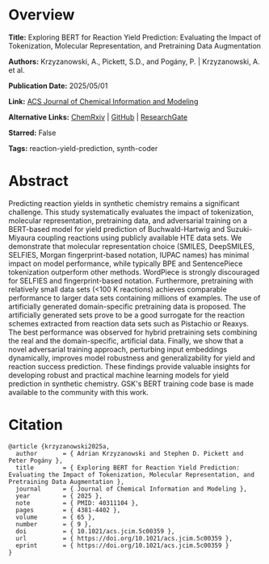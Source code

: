 # Overview
**Title:**
Exploring BERT for Reaction Yield Prediction: Evaluating the Impact of Tokenization, Molecular Representation, and Pretraining Data Augmentation

**Authors:**
Krzyzanowski, A., Pickett, S.D., and Pogány, P. |
Krzyzanowski, A. et al.

**Publication Date:**
2025/05/01

**Link:**
[ACS Journal of Chemical Information and Modeling](https://pubs.acs.org/doi/10.1021/acs.jcim.5c00359)

**Alternative Links:**
[ChemRxiv](https://chemrxiv.org/engage/chemrxiv/article-details/67adcd81fa469535b9285f22) |
[GitHub](https://github.com/gskcheminformatics/SynthCoder) |
[ResearchGate](https://www.researchgate.net/publication/389133742_Exploring_BERT_for_Reaction_Yield_Prediction_Evaluating_the_Impact_of_Tokenization_Molecular_Representation_and_Pre-training_Data_Augmentation)

**Starred:**
False

**Tags:**
reaction-yield-prediction, synth-coder


# Abstract
Predicting reaction yields in synthetic chemistry remains a significant challenge.
This study systematically evaluates the impact of tokenization, molecular representation, pretraining data, and adversarial training on a BERT-based model for yield prediction of Buchwald-Hartwig and Suzuki-Miyaura coupling reactions using publicly available HTE data sets.
We demonstrate that molecular representation choice (SMILES, DeepSMILES, SELFIES, Morgan fingerprint-based notation, IUPAC names) has minimal impact on model performance, while typically BPE and SentencePiece tokenization outperform other methods.
WordPiece is strongly discouraged for SELFIES and fingerprint-based notation.
Furthermore, pretraining with relatively small data sets (<100 K reactions) achieves comparable performance to larger data sets containing millions of examples.
The use of artificially generated domain-specific pretraining data is proposed.
The artificially generated sets prove to be a good surrogate for the reaction schemes extracted from reaction data sets such as Pistachio or Reaxys.
The best performance was observed for hybrid pretraining sets combining the real and the domain-specific, artificial data.
Finally, we show that a novel adversarial training approach, perturbing input embeddings dynamically, improves model robustness and generalizability for yield and reaction success prediction.
These findings provide valuable insights for developing robust and practical machine learning models for yield prediction in synthetic chemistry.
GSK's BERT training code base is made available to the community with this work.


# Citation
```
@article {krzyzanowski2025a,
  author       = { Adrian Krzyzanowski and Stephen D. Pickett and Peter Pogány },
  title        = { Exploring BERT for Reaction Yield Prediction: Evaluating the Impact of Tokenization, Molecular Representation, and Pretraining Data Augmentation },
  journal      = { Journal of Chemical Information and Modeling },
  year         = { 2025 },
  note         = { PMID: 40311104 },
  pages        = { 4381-4402 },
  volume       = { 65 },
  number       = { 9 },
  doi          = { 10.1021/acs.jcim.5c00359 },
  url          = { https://doi.org/10.1021/acs.jcim.5c00359 },
  eprint       = { https://doi.org/10.1021/acs.jcim.5c00359 }
}
```
